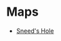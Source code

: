 # Maps
- [Sneed's Hole](https://raw.githubusercontent.com/epswartz/nelwar/master/Sneeds%20Hole.png)
